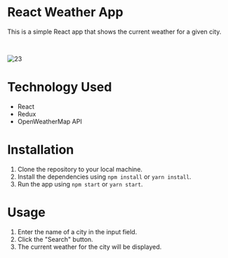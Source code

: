 # React Weather App

This is a simple React app that shows the current weather for a given city.

<br>

![23](https://github.com/parisaghm/React-Weather-App/assets/57855828/9eaadd80-08f0-4d40-a20c-be95c0442fcb)


# Technology Used
* React
* Redux
* OpenWeatherMap API

# Installation
1. Clone the repository to your local machine.
2. Install the dependencies using `npm install` or `yarn install`.
3. Run the app using `npm start` or `yarn start`.

# Usage
1. Enter the name of a city in the input field.
2. Click the "Search" button.
3. The current weather for the city will be displayed.




